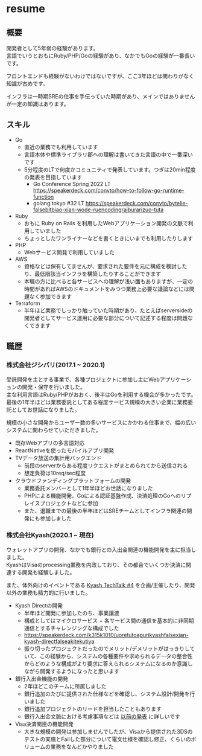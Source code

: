 # resume
## 概要

開発者として5年弱の経験があります。  
言語でいうとおもにRuby/PHP/Goの経験があり、なかでもGoの経験が一番長いです。

フロントエンドも経験がないわけではないですが、ここ3年ほどは関わりがなく知識が古めです。

インフラは一時期SREの仕事を手伝っていた時期があり、メインではありませんが一定の知識はあります。

## スキル

- Go
    - 直近の業務でも利用しています
    - 言語本体や標準ライブラリ郡への理解は書いてきた言語の中で一番深いです
    - 5分程度のLTで何度かコミュニティで発表しています。つぎは20min程度の発表を目指しています
        - Go Conference Spring 2022 LT https://speakerdeck.com/convto/how-to-follow-go-runtime-function
        - golang.tokyo #32 LT https://speakerdeck.com/convto/bytelie-falsebitbiao-xian-wode-ruencodingraiburarizuo-tuta
- Ruby
    - おもに Ruby on Rails を利用したWebアプリケーション開発の文脈で利用していました
    - ちょっとしたワンライナーなどを書くときにいまでも利用したりします
- PHP
    - Webサービス開発で利用していました
- AWS
    - 資格などは保有してませんが、要求された要件を元に構成を検討したり、最低限該当インフラを構築したりすることができます
    - 本職の方に比べると各サービスへの理解が浅い面もありますが、一定の時間があればAWSのドキュメントをみつつ業務上必要な議論などには問題なく参加できます
- Terraform
    - 半年ほど業務でしっかり触っていた時期があり、たとえばserversideの開発者としてサービス運用に必要な部分について記述する程度は問題なくできます

## 職歴

### 株式会社ジシバリ(2017.1 ~ 2020.1)

受託開発を主とする事業で、各種プロジェクトに参加し主にWebアプリケーションの開発・保守を行いました。  
主な利用言語はRuby/PHPがおおく、後半はGoを利用する機会が多かったです。  
最後の1年半ほどは業務委託としてある程度サービス規模の大きい企業に業務委託としてお世話になりました。

規模の小さな開発からユーザー数の多いサービスにかかわる仕事まで、幅の広いシステムに関わらせていただきました。

- 既存Webアプリの多言語対応
- ReactNativeを使ったモバイルアプリ開発
- TVデータ放送の集計用バックエンド
    - 前段のserverからある程度リクエストがまとめられてから送信される
    - 想定負荷は10req/sec程度
- クラウドファンディングプラットフォームの開発
    - 業務委託メンバーとして1年半ほどお世話になりました
    - PHPによる機能開発、Goによる認証基盤作成、決済処理のGoへのリプレイスプロジェクトなどに参加
    - また、退職までの最後の半年ほどはSREチームとしてインフラ関連の開発にも参加しました

### 株式会社Kyash(2020.1 ~ 現在)

ウォレットアプリの開発、なかでも銀行との入出金関連の機能開発を主に担当しました。  
KyashはVisaのprocessing業務を内政しており、その都合でいくつか決済に関連する開発も経験しました。

また、体外向けのイベントである [Kyash TechTalk #4](https://kyash.connpass.com/event/257971/) を企画/主催したり、開発以外の業務も精力的に行いました。

- Kyash Directの開発
    - 半年ほど開発に参加したのち、事業譲渡
    - 構成としてはマイクロサービス + 各サービス間の通信を基本的に非同期通信とするチャレンジングな構成でした
    - https://speakerdeck.com/k315k1010/uoretutoapurikyashfalsexian-kyash-directfalseakitekutiya
    - 振り切ったプロジェクトだったのでメリット/デメリットがはっきりしていて、この経験から、システムの各種要件や求められるデータの整合性からどのような構成がより要求に答えられるシステムになるのか意識しながら開発するようになったと思います
- 銀行入出金機能の開発
    - 2年ほどこのチームに所属しました
    - 銀行追加のたびに提供された仕様などを確認し、システム設計/開発を行いました
    - 銀行追加プロジェクトのリードを担当したこともあります
    - 銀行入出金文脈における考慮事項などは [以前の発表](https://speakerdeck.com/convto/out-difficulties-and-solutions) に詳しいです
- Visa決済関連の機能開発
    - 大きな規模の開発は参加しませんでしたが、Visaから提供された3DSのテストの実施とFailした部分について電文仕様を確認し修正、くらいのボリュームの業務をなんどかやりました
